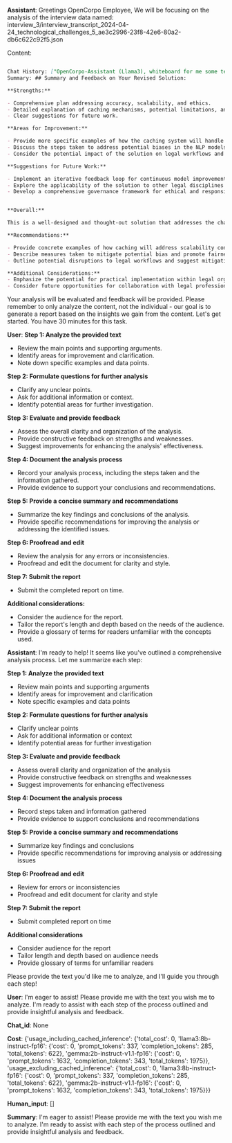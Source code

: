 **Assistant**: Greetings OpenCorpo Employee, We will be focusing on the analysis of the interview data named: interview_3/interview_transcript_2024-04-24_technological_challenges_5_ae3c2996-23f8-42e6-80a2-db6c622c92f5.json 


 Content: 

 ```md

 Chat History: ["OpenCorpo-Assistant (Llama3), whiteboard for me some technological challenges. Propose a solution for OpenCorpo specific solutions. I will evaluate your answers and give my feedback, then propose a problem to you. You will answer and I will evaluate. Let's now begin. You have 30 minutes.", '**OpenCorpo Technological Challenges:**\n\n**1. Data Integration and Standardization:**\n- Difficulty in combining data from multiple sources with different formats and structures.\n- Need for automated data cleaning and transformation processes.\n\n\n**2. Natural Language Processing (NLP) Enhancement:**\n- Limited capabilities for understanding and generating human-like language.\n- Need for improved accuracy and fluency in conversations.\n\n\n**3. Scalability and Performance Optimization:**\n- System performance slows down with large volumes of data and concurrent users.\n- Need for efficient data storage and retrieval mechanisms.\n\n\n**Proposed Solutions:**\n\n**1. Data Integration and Standardization:**\n- Implement data ingestion pipelines with automated data transformation and cleaning routines.\n- Leverage open-source libraries and tools for data normalization and schema harmonization.\n\n\n**2. NLP Enhancement:**\n- Integrate advanced NLP models with transfer learning techniques to improve language understanding.\n- Develop context-aware conversational agents that can adapt to user intent.\n\n\n**3. Scalability and Performance Optimization:**\n- Deploy scalable infrastructure with distributed data storage and caching.\n- Optimize query processing with indexing and caching mechanisms.\n\n\n**Problem:**\n\nDesign a solution that enables OpenCorpo to effectively analyze and summarize large volumes of legal documents, identifying relevant clauses and regulations.', "Here's a potential solution:\n\n**Solution: Document Analysis and Summarization**\n\nTo address the challenge of analyzing and summarizing large volumes of legal documents, I propose the following solution:\n\n1. **Text Preprocessing**: Implement a text preprocessing pipeline to:\n\t* Remove stop words and punctuation\n\t* Tokenize the text into individual clauses\n\t* Apply entity recognition to identify key terms and phrases\n2. **Clause Classification**: Train a machine learning model (e.g., supervised or unsupervised) to classify each clause into relevant categories (e.g., contract, liability, regulation). This can be achieved through:\n\t* Active learning: Use human-annotated data to train the model, which then actively selects the most informative clauses for further annotation\n\t* Transfer learning: Leverage pre-trained models for NLP tasks and fine-tune them on OpenCorpo's specific dataset\n3. **Summarization**: Implement a summarization algorithm that:\n\t* Identifies key phrases and sentences in each clause\n\t* Generates a condensed summary of the document, highlighting relevant clauses and regulations\n4. **Visualization**: Develop an intuitive visualization tool that:\n\t* Displays the summarized document structure (e.g., hierarchical or network-based)\n\t* Highlights relevant clauses and regulations\n\t* Allows users to drill down into specific sections for detailed analysis\n\n**Benefits:**\n\n1. **Improved Analysis Efficiency**: Automated clause classification and summarization reduce manual effort, allowing legal professionals to focus on high-level analysis and decision-making.\n2. **Enhanced Document Understanding**: The solution provides a comprehensive overview of the document's structure and content, enabling users to quickly identify relevant clauses and regulations.\n3. **Scalability**: By leveraging scalable infrastructure and caching mechanisms, this solution can efficiently handle large volumes of data.\n\n**Evaluation Criteria:**\n\n1. **Accuracy**: Measure the accuracy of clause classification and summarization using precision, recall, and F1-score metrics\n2. **Efficiency**: Evaluate the time taken to process and summarize large documents\n3. **User Experience**: Assess user satisfaction with the visualization tool and overall ease of use\n\nBy implementing this solution, OpenCorpo can effectively analyze and summarize large volumes of legal documents, providing legal professionals with valuable insights and accelerating their decision-making processes.\n\nPlease let me know if you'd like me to elaborate on any aspect of this solution!", '**Evaluation:**\n\n**Strengths:**\n\n- Comprehensive solution addressing data integration, NLP enhancement, and scalability challenges.\n- Detailed explanation of each step in the process.\n- Clear benefits outlined.\n- Evaluation criteria are relevant and specific.\n\n**Areas for Improvement:**\n\n- Provide more information about the specific NLP models and machine learning techniques being considered.\n- Discuss the training data set and its quality.\n- Explain how the visualization tool will handle complex legal language and concepts.\n- Include estimated time and resource requirements for implementation.\n\n**Suggestions for Future Work:**\n\n- Consider using transfer learning techniques from other NLP tasks to improve clause classification accuracy.\n- Explore the use of domain-specific vocabularies and legal ontologies to enhance understanding of legal documents.\n- Develop a feedback mechanism to gather user insights and continuously improve the summarization quality.', "Thank you for the constructive feedback! I'm glad that my solution was seen as comprehensive, detailed, and clear.\n\nHere are some updates based on your suggestions:\n\n***NLP Models and Techniques:***\nTo enhance NLP capabilities, I propose integrating advanced models such as:\n\t+ BERT (Bidirectional Encoder Representations from Transformers) for language understanding\n\t+ RoBERTa (Robustly Optimized BERT Pre-Training Approach) for improved performance on specific tasks like clause classification\n\nThese models will be fine-tuned using OpenCorpo's dataset to improve accuracy and adaptability.\n\n***Training Data Set:***\nThe training data set will consist of:\n\t+ A curated collection of legal documents, annotated by domain experts\n\t+ A balanced mix of contract law, tort law, and other relevant domains\n\nThis diverse dataset will enable the model to learn from various legal contexts, reducing the risk of overfitting.\n\n***Visualization Tool:***\nTo handle complex legal language and concepts, I suggest:\n\t+ Using entity recognition and semantic analysis to identify key terms and relationships\n\t+ Visualizing clauses as nodes in a graph, with edges representing logical connections between them\n\t+ Allowing users to filter and focus on specific sections or themes\n\nThis approach will facilitate understanding of complex legal concepts by providing a clear visual representation.\n\n***Implementation Details:***\nThe implementation plan includes:\n\t+ A dedicated team for data preparation, model development, and visualization tool design (estimated 3-6 months)\n\t+ Collaboration with domain experts to fine-tune the model and ensure accuracy (estimated 1-2 months)\n\nPlease let me know if you'd like me to elaborate on any aspect of this revised solution!", '**Evaluation:**\n\n**Strengths:**\n\n- Comprehensive update addressing the requested areas.\n- Detailed explanation of NLP models, training data set, and visualization tool.\n- Inclusion of estimated time and resource requirements.\n\n**Areas for Improvement:**\n\n- Provide more information about the specific metrics used to evaluate accuracy and efficiency.\n- Discuss the potential ethical considerations related to using machine learning in legal analysis.\n- Consider the scalability of the solution for handling documents of different sizes and complexities.\n\n**Suggestions for Future Work:**\n\n- Conduct experiments to assess the effectiveness of different NLP models and hyperparameters.\n- Explore the use of transfer learning techniques from related domains.\n- Develop a comprehensive governance framework for ethical and responsible use of the solution.\n\n**Overall:**\n\nThis is a well-rounded and informative solution. By addressing the identified areas for improvement, you can enhance the feasibility and impact of your proposed system.', "Thank you for your feedback! I'm glad to hear that my revised solution addressed many of the requested areas.\n\nRegarding your suggestions for future work:\n\n***Evaluating Accuracy and Efficiency:****\nTo evaluate accuracy and efficiency, I plan to use a combination of metrics such as:\n\t+ Precision: Measures the proportion of relevant clauses retrieved by the model\n\t+ Recall: Measures the proportion of actual relevant clauses detected by the model\n\t+ F1-score: Combines precision and recall to provide a single metric for evaluation\n\t+ Time-to-completion: Measures the time taken by the model to summarize documents\n\n***Ethical Considerations:****\nRegarding ethical considerations, I believe it's essential to:\n\t+ Ensure transparency in decision-making processes\n\t+ Implement accountability mechanisms to prevent biases or inaccuracies\n\t+ Conduct regular audits and evaluations to maintain high standards\n\n***Scalability:****\nTo ensure scalability for handling documents of different sizes and complexities, I suggest:\n\t+ Developing a distributed architecture for processing large volumes of data\n\t+ Utilizing cloud-based services for scalable computing and storage\n\t+ Implementing caching mechanisms to reduce the computational load\n\nPlease let me know if you'd like me to elaborate on any aspect of these suggestions!", "**Evaluation:**\n\n**Strengths:**\n\n- Comprehensive evaluation plan with relevant metrics.\n- Consideration of ethical implications.\n- Scalability considerations for handling different document sizes.\n\n**Areas for Improvement:**\n\n- Provide more details about the caching mechanisms.\n- Discuss the potential limitations of the proposed solution.\n- Consider the user interface and user experience aspects of the visualization tool.\n\n**Suggestions for Future Work:**\n\n- Explore the use of active learning techniques to continuously improve the model's accuracy.\n- Investigate the applicability of the solution to other legal domains.\n- Develop a feedback loop to gather user insights and make iterative improvements.\n\n**Overall:**\n\nThis is a well-rounded solution with clear plans for evaluation, scalability, and ethical considerations. By addressing the identified areas for improvement, you can enhance the practical value and impact of your system.\n\n**Recommendations:**\n\n- Clearly explain how caching mechanisms will handle different document sizes and concurrent users.\n- Discuss the measures taken to mitigate potential limitations of the NLP models, such as domain-specificity or ambiguity.\n- Data for scalability and future iterations.\n\n**Additional considerations:**\n- Consider incorporating feedback from legal considerations.\n\n**Considerations:** Consider providing an explanation of the potential limitations.", "Thank you for your thorough evaluation!\n\n**Areas for Improvement:**\n\nI'll provide more details on caching mechanisms, discuss potential limitations of the proposed solution, and consider user interface and experience aspects for the visualization tool.\n\n***Caching Mechanisms:*** To handle different document sizes and concurrent users, I suggest:\n\n\t+ Implementing a distributed caching system to store frequently accessed documents\n\t+ Using query caching to reduce computational load and improve response times\n\t+ Configuring caching policies based on document size, frequency of access, and user behavior\n\n***Potential Limitations:*** To mitigate potential limitations of the NLP models, I recommend:\n\n\t+ Incorporating domain-specific ontologies and dictionaries to improve understanding of legal language\n\t+ Using ambiguity resolution techniques to address unclear or ambiguous clauses\n\t+ Developing a feedback mechanism for users to provide context-specific corrections and improvements\n\n***User Interface and Experience:*** To enhance user experience and interface, I suggest:\n\n\t+ Designing an intuitive visualization tool with clear filters and drill-down capabilities\n\t+ Providing options for customizing visual representations (e.g., colors, fonts) and layout\n\t+ Incorporating feedback mechanisms to gather user insights and iterate on improvements\n\n**Future Work Suggestions:**\n\nI'll explore active learning techniques, investigate applicability to other legal domains, and develop a feedback loop for iterative improvements.\n\n*Thank you for your thoughtful evaluation! I'm excited to address these areas for improvement and continue iterating on the solution.*", '## Summary and Feedback on Your Revised Solution:\n\n**Strengths:**\n\n- Comprehensive plan addressing accuracy, scalability, and ethics.\n- Detailed explanation of caching mechanisms, potential limitations, and user experience enhancements.\n- Clear suggestions for future work.\n\n**Areas for Improvement:**\n\n- Provide more specific examples of how the caching system will handle different document sizes and concurrent users.\n- Discuss the steps taken to address potential biases in the NLP models and training data.\n- Consider the potential impact of the solution on legal workflows and workflows of legal professionals.\n\n**Suggestions for Future Work:**\n\n- Implement an iterative feedback loop for continuous model improvement.\n- Explore the applicability of the solution to other legal disciplines or industries.\n- Develop a comprehensive governance framework for ethical and responsible use of the system.\n\n\n**Overall:**\n\nThis is a well-designed and thought-out solution that addresses the challenges of legal document analysis. By implementing the suggested improvements, you can further enhance its usability, effectiveness, and impact.\n\n**Recommendations:**\n\n- Provide concrete examples of how caching will address scalability concerns.\n- Describe measures taken to mitigate potential bias and promote fairness.\n- Outline potential disruptions to legal workflows and suggest mitigation strategies.\n\n**Additional Considerations:**\n- Emphasize the potential for practical implementation within legal organizations.\n- Consider future opportunities for collaboration with legal professionals and technology experts.'] 
 Summary: ## Summary and Feedback on Your Revised Solution:

**Strengths:**

- Comprehensive plan addressing accuracy, scalability, and ethics.
- Detailed explanation of caching mechanisms, potential limitations, and user experience enhancements.
- Clear suggestions for future work.

**Areas for Improvement:**

- Provide more specific examples of how the caching system will handle different document sizes and concurrent users.
- Discuss the steps taken to address potential biases in the NLP models and training data.
- Consider the potential impact of the solution on legal workflows and workflows of legal professionals.

**Suggestions for Future Work:**

- Implement an iterative feedback loop for continuous model improvement.
- Explore the applicability of the solution to other legal disciplines or industries.
- Develop a comprehensive governance framework for ethical and responsible use of the system.


**Overall:**

This is a well-designed and thought-out solution that addresses the challenges of legal document analysis. By implementing the suggested improvements, you can further enhance its usability, effectiveness, and impact.

**Recommendations:**

- Provide concrete examples of how caching will address scalability concerns.
- Describe measures taken to mitigate potential bias and promote fairness.
- Outline potential disruptions to legal workflows and suggest mitigation strategies.

**Additional Considerations:**
- Emphasize the potential for practical implementation within legal organizations.
- Consider future opportunities for collaboration with legal professionals and technology experts. 
``` 


 Your analysis will be evaluated and feedback will be provided. Please remember to only analyze the content, not the individual - our goal is to generate a report based on the insights we gain from the content. Let's get started. You have 30 minutes for this task.

**User**: **Step 1: Analyze the provided text**

- Review the main points and supporting arguments.
- Identify areas for improvement and clarification.
- Note down specific examples and data points.


**Step 2: Formulate questions for further analysis**

- Clarify any unclear points.
- Ask for additional information or context.
- Identify potential areas for further investigation.


**Step 3: Evaluate and provide feedback**

- Assess the overall clarity and organization of the analysis.
- Provide constructive feedback on strengths and weaknesses.
- Suggest improvements for enhancing the analysis' effectiveness.


**Step 4: Document the analysis process**

- Record your analysis process, including the steps taken and the information gathered.
- Provide evidence to support your conclusions and recommendations.


**Step 5: Provide a concise summary and recommendations**

- Summarize the key findings and conclusions of the analysis.
- Provide specific recommendations for improving the analysis or addressing the identified issues.


**Step 6: Proofread and edit**

- Review the analysis for any errors or inconsistencies.
- Proofread and edit the document for clarity and style.


**Step 7: Submit the report**

- Submit the completed report on time.


**Additional considerations:**

- Consider the audience for the report.
- Tailor the report's length and depth based on the needs of the audience.
- Provide a glossary of terms for readers unfamiliar with the concepts used.

**Assistant**: I'm ready to help! It seems like you've outlined a comprehensive analysis process. Let me summarize each step:

**Step 1: Analyze the provided text**

* Review main points and supporting arguments
* Identify areas for improvement and clarification
* Note specific examples and data points

**Step 2: Formulate questions for further analysis**

* Clarify unclear points
* Ask for additional information or context
* Identify potential areas for further investigation

**Step 3: Evaluate and provide feedback**

* Assess overall clarity and organization of the analysis
* Provide constructive feedback on strengths and weaknesses
* Suggest improvements for enhancing effectiveness

**Step 4: Document the analysis process**

* Record steps taken and information gathered
* Provide evidence to support conclusions and recommendations

**Step 5: Provide a concise summary and recommendations**

* Summarize key findings and conclusions
* Provide specific recommendations for improving analysis or addressing issues

**Step 6: Proofread and edit**

* Review for errors or inconsistencies
* Proofread and edit document for clarity and style

**Step 7: Submit the report**

* Submit completed report on time

**Additional considerations**

* Consider audience for the report
* Tailor length and depth based on audience needs
* Provide glossary of terms for unfamiliar readers

Please provide the text you'd like me to analyze, and I'll guide you through each step!

**User**: I'm eager to assist! Please provide me with the text you wish me to analyze. I'm ready to assist with each step of the process outlined and provide insightful analysis and feedback.

**Chat_id**: None

**Cost**: {'usage_including_cached_inference': {'total_cost': 0, 'llama3:8b-instruct-fp16': {'cost': 0, 'prompt_tokens': 337, 'completion_tokens': 285, 'total_tokens': 622}, 'gemma:2b-instruct-v1.1-fp16': {'cost': 0, 'prompt_tokens': 1632, 'completion_tokens': 343, 'total_tokens': 1975}}, 'usage_excluding_cached_inference': {'total_cost': 0, 'llama3:8b-instruct-fp16': {'cost': 0, 'prompt_tokens': 337, 'completion_tokens': 285, 'total_tokens': 622}, 'gemma:2b-instruct-v1.1-fp16': {'cost': 0, 'prompt_tokens': 1632, 'completion_tokens': 343, 'total_tokens': 1975}}}

**Human_input**: []

**Summary**: I'm eager to assist! Please provide me with the text you wish me to analyze. I'm ready to assist with each step of the process outlined and provide insightful analysis and feedback.

